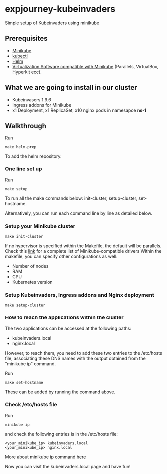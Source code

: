 # expjourney-kubeinvaders
Simple setup of Kubeinvaders using minikube

## Prerequisites

- [Minikube](https://github.com/kubernetes/minikube)
- [kubectl](https://kubernetes.io/docs/tasks/tools/)
- [Helm](https://helm.sh/)
- [Virtualization Software compatible with Minikube](https://minikube.sigs.k8s.io/docs/drivers/) (Parallels, VirtualBox, Hyperkit ecc). 

## What we are going to install in our cluster

- Kubeinvasers 1.9.6
- Ingress addons for Minikube
- x1 Deployment, x1 ReplicaSet, x10 nginx pods in namesapce **ns-1**

## Walkthrough

Run

```make helm-prep```

To add the helm repository.

### One line set up

Run 

```make setup```

To run all the make commands below: init-cluster, setup-cluster, set-hostname.

Alternatively, you can run each command line by line as detailed below.


### Setup your Minikube cluster

```make init-cluster```

If no hypervisor is specified within the Makefile, the default will be parallels. Check this [link](https://minikube.sigs.k8s.io/docs/drivers/) for a complete list of Minikube-compatible drivers
Within the makefile, you can specify other configurations as well:

- Number of nodes
- RAM
- CPU
- Kubernetes version

### Setup Kubeinvaders, Ingress addons and Nginx deployment

```make setup-cluster```

### How to reach the applications within the cluster

The two applications can be accessed at the following paths:

- kubeinvaders.local
- nginx.local

However, to reach them, you need to add these two entries to the /etc/hosts file, associating these DNS names with the output obtained from the "minikube ip" command.

Run 

```make set-hostname```

These can be added by running the command above.

### Check /etc/hosts file

Run  

```minikube ip```

and check the following entries is in the /etc/hosts file:

```
<your_minikube_ip> kubeinvaders.local
<your_minikube_ip> nginx.local
```

More about minikube ip command [here](https://minikube.sigs.k8s.io/docs/commands/ip/)

Now you can visit the kubeinvaders.local page and have fun!





